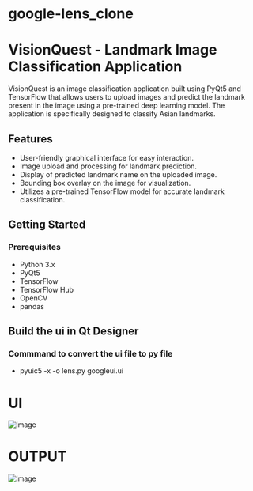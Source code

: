 # google-lens_clone
# VisionQuest - Landmark Image Classification Application

VisionQuest is an image classification application built using PyQt5 and TensorFlow that allows users to upload images and predict the landmark present in the image using a pre-trained deep learning model. The application is specifically designed to classify Asian landmarks.

## Features

- User-friendly graphical interface for easy interaction.
- Image upload and processing for landmark prediction.
- Display of predicted landmark name on the uploaded image.
- Bounding box overlay on the image for visualization.
- Utilizes a pre-trained TensorFlow model for accurate landmark classification.

## Getting Started

### Prerequisites

- Python 3.x
- PyQt5
- TensorFlow
- TensorFlow Hub
- OpenCV
- pandas

## Build the ui in Qt Designer
### Commmand to convert the ui file to py file 
- pyuic5 -x -o lens.py googleui.ui



# UI 
![image](https://github.com/Spraveen8-chary/google-lens_clone/assets/108536707/014ed98a-1b11-4506-a89d-6efe5355e6f6)


# OUTPUT 
![image](https://github.com/Spraveen8-chary/google-lens_clone/assets/108536707/83fe09ac-12c0-49b1-a98f-883024769e90)
